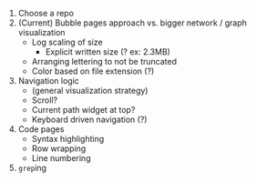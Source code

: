 1) Choose a repo
2) (Current) Bubble pages approach vs. bigger network / graph visualization
   - Log scaling of size
     - Explicit written size (? ex: 2.3MB) 
   - Arranging lettering to not be truncated
   - Color based on file extension (?) 
3) Navigation logic
   - (general visualization strategy)
   - Scroll?
   - Current path widget at top?
   - Keyboard driven navigation (?)
4) Code pages
   - Syntax highlighting
   - Row wrapping
   - Line numbering
5) `grep`ing